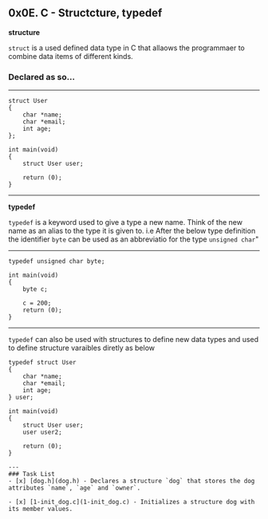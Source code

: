 ## 0x0E. C - Structcture, typedef
**structure**

`struct` is a used defined data type in C that allaows the programmaer to combine data items of different kinds.

### Declared as so...

---
```
struct User
{
	char *name;
	char *email;
	int age;
};

int main(void)
{
	struct User user;

	return (0);
}
```
---
**typedef**

`typedef` is a keyword used to give a type a new name. Think of the new name as an alias to the type it is given to.
i.e After the below type definition the identifier `byte` can be used as an abbreviatio for the type `unsigned char`"

---
```
typedef unsigned char byte;

int main(void)
{
	byte c;
	
	c = 200;
	return (0);
}
```
---
`typedef` can also be used with structures to define new data types and used to define structure varaibles diretly as below
```
typedef struct User
{
	char *name;
	char *email;
	int age;
} user;

int main(void)
{
	struct User user;
	user user2;
	
	return (0);
}

---
### Task List
- [x] [dog.h](dog.h) - Declares a structure `dog` that stores the dog attributes `name`, `age` and `owner`.

- [x] [1-init_dog.c](1-init_dog.c) - Initializes a structure dog with its member values.
